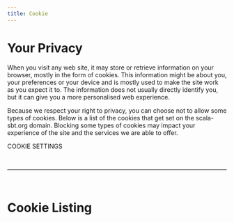 ```yaml
---
title: Cookie
---
```


<h1>Your Privacy</h1>
<p>When you visit any web site, it may store or retrieve information on your browser, mostly in the form of cookies. This information might be about you, your preferences or your device and is mostly used to make the site work as you expect it to. The information does not usually directly identify you, but it can give you a more personalised web experience.</p>
<p>Because we respect your right to privacy, you <a class="optanon-toggle-display">can choose</a> not to allow some types of cookies. Below is a list of the cookies that get set on the scala-sbt.org domain. Blocking some types of cookies may impact your experience of the site and the services we are able to offer.</p>
<p><a class="optanon-toggle-display btn">COOKIE SETTINGS</a></p>
<br><hr><br>
<h1>Cookie Listing</h1>
<div id="optanon-cookie-policy"></div>
